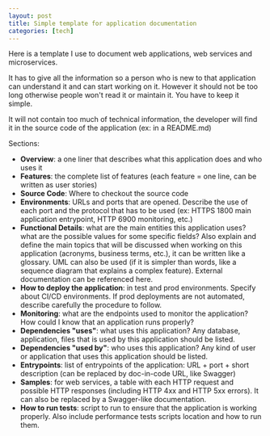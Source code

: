 ```yaml
---
layout: post
title: Simple template for application documentation
categories: [tech]
---
```

Here is a template I use to document web applications, web services and microservices.

It has to give all the information so a person who is new to that application can understand it and can start working on it. However it should not be too long otherwise people won't read it or maintain it. You have to keep it simple.

<!--more-->

It will not contain too much of technical information, the developer will find it in the source code of the application (ex: in a README.md)

Sections:

<ul>
<li><strong>Overview</strong>: a one liner that describes what this application does and who uses it</li>
<li><strong>Features</strong>: the complete list of features (each feature = one line, can be written as user stories)</li>
<li><strong>Source Code</strong>: Where to checkout the source code</li>
<li><strong>Environments</strong>: URLs and ports that are opened. Describe the use of each port and the protocol that has to be used (ex: HTTPS 1800 main application entrypoint, HTTP 6900 monitoring, etc.)</li>
<li><strong>Functional Details</strong>: what are the main entities this application uses? what are the possible values for some specific fields? Also explain and define the main topics that will be discussed when working on this application (acronyms, business terms, etc.), it can be written like a glossary. UML can also be used (if it is simpler than words, like a sequence diagram that explains a complex feature). External documentation can be referenced here.</li>
<li><strong>How to deploy the application</strong>: in test and prod environments. Specify about CI/CD environments. If prod deployments are not automated, describe carefully the procedure to follow.</li>
<li><strong>Monitoring</strong>: what are the endpoints used to monitor the application? How could I know that an application runs properly?</li>
<li><strong>Dependencies "uses"</strong>: what uses this application? Any database, application, files that is used by this application should be listed.</li>
<li><strong>Dependencies "used by"</strong>: who uses this application? Any kind of user or application that uses this application should be listed.</li>
<li><strong>Entrypoints</strong>: list of entrypoints of the application: URL + port + short description (can be replaced by doc-in-code URL, like Swagger)</li>
<li><strong>Samples</strong>: for web services, a table with each HTTP request and possible HTTP responses (including HTTP 4xx and HTTP 5xx errors). It can also be replaced by a Swagger-like documentation.</li>
<li><strong>How to run tests</strong>: script to run to ensure that the application is working properly. Also include performance tests scripts location and how to run them.</li>
</ul>
